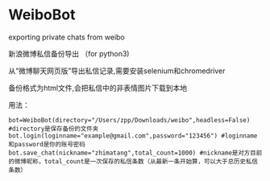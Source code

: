 # WeiboBot
exporting private chats from weibo 

新浪微博私信备份导出 （for python3)

从“微博聊天网页版”导出私信记录,需要安装selenium和chromedriver

备份格式为html文件,会把私信中的非表情图片下载到本地

用法：
```
bot=WeiboBot(directory="/Users/zpp/Downloads/weibo",headless=False) #directory是保存备份的文件夹
bot.login(loginname="example@gmail.com",password="123456") #loginname和password是你的账号密码
bot.save_chat(nickname="zhimatang",total_count=1000) #nickname是对方目前的微博昵称，total_count是一次保存的私信条数（从最新一条开始算，可以大于总历史私信条数）
```
